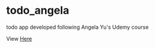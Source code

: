 # todo_angela
todo app developed following Angela Yu's Udemy course

View [Here](https://floating-reef-22676.herokuapp.com/)
